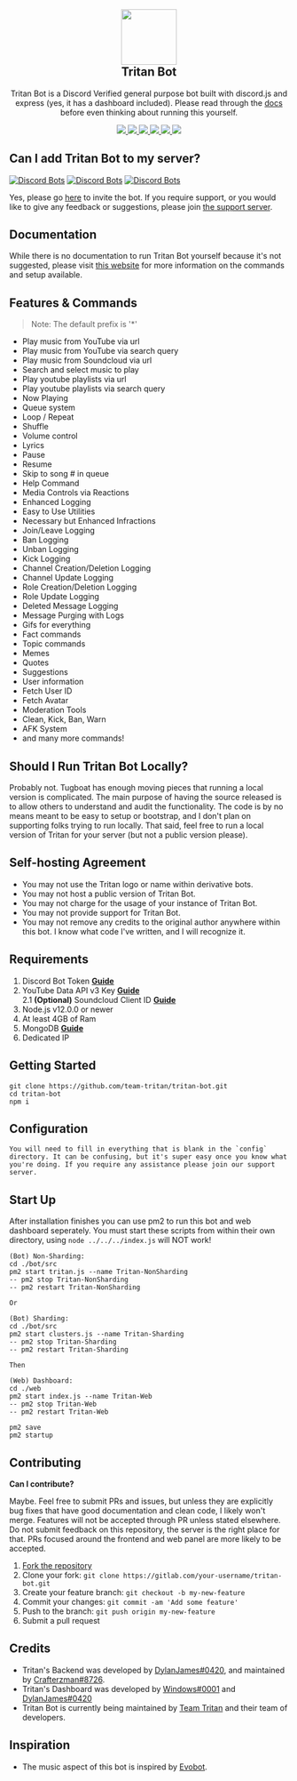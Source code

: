 <h2 align='center'>
  <img src="https://cdn.teamtritan.wtf/tritan-bot/logo.webp" height='100px' width='100px' />
<br>
Tritan Bot </h2>
  <p align="center">
 Tritan Bot is a Discord Verified general purpose bot built with discord.js and express (yes, it has a dashboard included). Please read through the <a href='https://docs.tritanbot.xyz'>docs</a> before even thinking about running this yourself. </p>
  <p align="center">
        <a href="https://tritanbot.xyz/support">
      <img src="https://img.shields.io/badge/Maintained%20by:-Team%20Tritan%20%E2%86%92-gray.svg?colorA=655BE1&colorB=4F44D6&style=for-the-badge"/>
    </a>
         <a href="https://tritanbot.xyz/">
      <img src="https://img.shields.io/badge/New:-Bot Dashboard%20%E2%86%92-gray.svg?colorA=655BE1&colorB=4F44D6&style=for-the-badge"/>
    </a>
          <a href="https://tritanbot.xyz/">
      <img src="https://img.shields.io/badge/Library:-Discord.js%20%E2%86%92-gray.svg?colorA=655BE1&colorB=4F44D6&style=for-the-badge"/>
    </a>
          <a href="https://tritanbot.xyz/">
      <img src="https://img.shields.io/badge/Version:-4.0.5%20%E2%86%92-gray.svg?colorA=655BE1&colorB=4F44D6&style=for-the-badge"/>
     </a>
          <a href="https://tritanbot.xyz/">
      <img src="https://img.shields.io/badge/Library:-Discord.js%20%E2%86%92-gray.svg?colorA=655BE1&colorB=4F44D6&style=for-the-badge"/>
    </a>
            <a href="https://tritanbot.xyz/support">
      <img src="https://img.shields.io/badge/Support:-Discord Server%20%E2%86%92-gray.svg?colorA=655BE1&colorB=4F44D6&style=for-the-badge"/>
    </a>
  </p>


<h2>Can I add Tritan Bot to my server?</h2>

[![Discord Bots](https://top.gg/api/widget/status/732783297872003114.svg)](https://top.gg/bot/732783297872003114)
[![Discord Bots](https://top.gg/api/widget/servers/732783297872003114.svg)](https://top.gg/bot/732783297872003114)
[![Discord Bots](https://top.gg/api/widget/upvotes/732783297872003114.svg)](https://top.gg/bot/732783297872003114/vote)

Yes, please go [here](https://tritanbot.xyz/invite) to invite the bot. If you require support, or you would like to give any feedback or suggestions, please join [the support server](https://discord.gg/ScUgyE2).

<h2> Documentation </h2>

While there is no documentation to run Tritan Bot yourself because it's not suggested, please visit [this website](https://docs.tritanbot.xyz) for more information on the commands and setup available.

<h2> Features & Commands </h2>

> Note: The default prefix is '\*'

- Play music from YouTube via url
- Play music from YouTube via search query
- Play music from Soundcloud via url
- Search and select music to play
- Play youtube playlists via url
- Play youtube playlists via search query
- Now Playing
- Queue system
- Loop / Repeat
- Shuffle
- Volume control
- Lyrics
- Pause
- Resume
- Skip to song # in queue
- Help Command
- Media Controls via Reactions
- Enhanced Logging
- Easy to Use Utilities
- Necessary but Enhanced Infractions
- Join/Leave Logging
- Ban Logging
- Unban Logging
- Kick Logging
- Channel Creation/Deletion Logging
- Channel Update Logging
- Role Creation/Deletion Logging
- Role Update Logging
- Deleted Message Logging
- Message Purging with Logs
- Gifs for everything
- Fact commands
- Topic commands
- Memes
- Quotes
- Suggestions
- User information
- Fetch User ID
- Fetch Avatar
- Moderation Tools
- Clean, Kick, Ban, Warn
- AFK System
- and many more commands!

<h2> Should I Run Tritan Bot Locally? </h2>

Probably not. Tugboat has enough moving pieces that running a local version is complicated. The main purpose of having the source released is to allow others to understand and audit the functionality. The code is by no means meant to be easy to setup or bootstrap, and I don't plan on supporting folks trying to run locally. That said, feel free to run a local version of Tritan for your server (but not a public version please).

<h2> Self-hosting Agreement </h2>

- You may not use the Tritan logo or name within derivative bots.
- You may not host a public version of Tritan Bot.
- You may not charge for the usage of your instance of Tritan Bot.
- You may not provide support for Tritan Bot.
- You may not remove any credits to the original author anywhere within this bot. I know what code I've written, and I will recognize it.

<h2> Requirements </h2>

1. Discord Bot Token **[Guide](https://discordjs.guide/preparations/setting-up-a-bot-application.html#creating-your-bot)**
2. YouTube Data API v3 Key **[Guide](https://developers.google.com/youtube/v3/getting-started)**  
   2.1 **(Optional)** Soundcloud Client ID **[Guide](https://github.com/zackradisic/node-soundcloud-downloader#client-id)**
3. Node.js v12.0.0 or newer
4. At least 4GB of Ram
5. MongoDB **[Guide](https://docs.atlas.mongodb.com/tutorial/deploy-free-tier-cluster/)**
6. Dedicated IP

<h2> Getting Started </h2>

```
git clone https://github.com/team-tritan/tritan-bot.git
cd tritan-bot
npm i
```

<h2> Configuration </h2>

```
You will need to fill in everything that is blank in the `config` directory. It can be confusing, but it's super easy once you know what you're doing. If you require any assistance please join our support server.
```

<h2> Start Up </h2>

After installation finishes you can use pm2 to run this bot and web dashboard seperately. You must start these scripts from within their own directory, using `node ../../../index.js` will NOT work!

```
(Bot) Non-Sharding:
cd ./bot/src
pm2 start tritan.js --name Tritan-NonSharding
-- pm2 stop Tritan-NonSharding
-- pm2 restart Tritan-NonSharding

Or

(Bot) Sharding:
cd ./bot/src
pm2 start clusters.js --name Tritan-Sharding
-- pm2 stop Tritan-Sharding
-- pm2 restart Tritan-Sharding

Then

(Web) Dashboard:
cd ./web
pm2 start index.js --name Tritan-Web
-- pm2 stop Tritan-Web
-- pm2 restart Tritan-Web

pm2 save
pm2 startup
```

<h2> Contributing </h2>

**Can I contribute?**

Maybe. Feel free to submit PRs and issues, but unless they are explicitly bug fixes that have good documentation and clean code, I likely won't merge. Features will not be accepted through PR unless stated elsewhere. Do not submit feedback on this repository, the server is the right place for that. PRs focused around the frontend and web panel are more likely to be accepted.

1. [Fork the repository](https://github.com/team-tritan/tritan-bot/fork)
2. Clone your fork: `git clone https://gitlab.com/your-username/tritan-bot.git`
3. Create your feature branch: `git checkout -b my-new-feature`
4. Commit your changes: `git commit -am 'Add some feature'`
5. Push to the branch: `git push origin my-new-feature`
6. Submit a pull request

<h2> Credits </h2>

- Tritan's Backend was developed by [DylanJames#0420](https://github.com/dylanjamesdev), and maintained by [Crafterzman#8726](https://github.com/orgs/Team-Tritan/people/Craftzman7).
- Tritan's Dashboard was developed by [Windows#0001](https://github.com/orgs/Team-Tritan/people/WindowsCmd) and [DylanJames#0420](https://github.com/dylanjamesdev)
- Tritan Bot is currently being maintained by [Team Tritan](https://gitlab.com/team-tritan) and their team of developers.

<h2> Inspiration </h2>

- The music aspect of this bot is inspired by [Evobot](https://github.com/eritislami/evobot).
